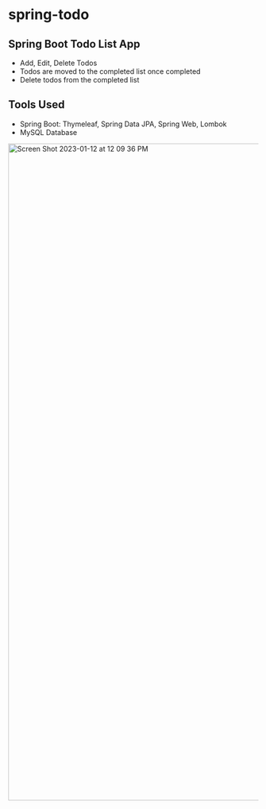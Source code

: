 # spring-todo

## Spring Boot Todo List App 
- Add, Edit, Delete Todos
- Todos are moved to the completed list once completed
- Delete todos from the completed list

## Tools Used
- Spring Boot: Thymeleaf, Spring Data JPA, Spring Web, Lombok
- MySQL Database

<img width="1324" alt="Screen Shot 2023-01-12 at 12 09 36 PM" src="https://user-images.githubusercontent.com/55761537/211974457-d9fd33e6-2ca4-4d81-b24b-45fe64cf0622.png">
